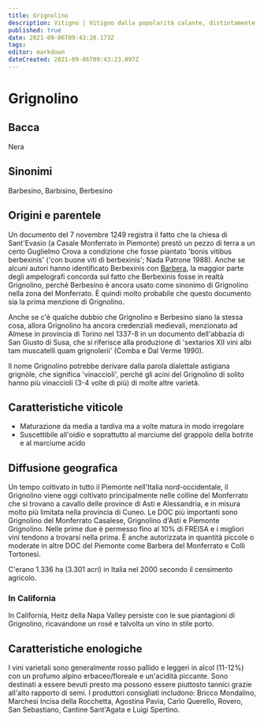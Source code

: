 ```yaml
---
title: Grignolino
description: Vitigno | Vitigno dalla popolarità calante, distintamente pallido, leggero, specialità locale (antica) del Monferrato.
published: true
date: 2021-09-06T09:43:28.173Z
tags: 
editor: markdown
dateCreated: 2021-09-06T09:43:23.097Z
---
```


# Grignolino

## Bacca
Nera
## Sinonimi
Barbesino, Barbisino, Berbesino

## Origini e parentele
Un documento del 7 novembre 1249 registra il fatto che la chiesa di Sant'Evasio (a Casale Monferrato in Piemonte) prestò un pezzo di terra a un certo Guglielmo Crova a condizione che fosse piantato 'bonis vitibus berbexinis' ('con buone viti di berbexinis'; Nada Patrone 1988). Anche se alcuni autori hanno identificato Berbexinis con [Barbera](/vitigni/bacca-nera/barbera), la maggior parte degli ampelografi concorda sul fatto che Berbexinis fosse in realtà Grignolino, perché Berbesino è ancora usato come sinonimo di Grignolino nella zona del Monferrato. È quindi molto probabile che questo documento sia la prima menzione di Grignolino.

Anche se c'è qualche dubbio che Grignolino e Berbesino siano la stessa cosa, allora Grignolino ha ancora credenziali medievali, menzionato ad Almese in provincia di Torino nel 1337-8 in un documento dell'abbazia di San Giusto di Susa, che si riferisce alla produzione di 'sextarios XII vini albi tam muscatelli quam grignolerii' (Comba e Dal Verme 1990).

Il nome Grignolino potrebbe derivare dalla parola dialettale astigiana grignòle, che significa 'vinaccioli', perché gli acini del Grignolino di solito hanno più vinaccioli (3-4 volte di più) di molte altre varietà.

## Caratteristiche viticole
- Maturazione da media a tardiva ma a volte matura in modo irregolare
- Suscettibile all'oidio e soprattutto al marciume del grappolo della botrite e al marciume acido

## Diffusione geografica
Un tempo coltivato in tutto il Piemonte nell'Italia nord-occidentale, il Grignolino viene oggi coltivato principalmente nelle colline del Monferrato che si trovano a cavallo delle province di Asti e Alessandria, e in misura molto più limitata nella provincia di Cuneo. Le DOC più importanti sono Grignolino del Monferrato Casalese, Grignolino d'Asti e Piemonte Grignolino. Nelle prime due è permesso fino al 10% di FREISA e i migliori vini tendono a trovarsi nella prima. È anche autorizzata in quantità piccole o moderate in altre DOC del Piemonte come Barbera del Monferrato e Colli Tortonesi.

C'erano 1.336 ha (3.301 acri) in Italia nel 2000 secondo il censimento agricolo.

### In California

In California, Heitz della Napa Valley persiste con le sue piantagioni di Grignolino, ricavandone un rosé e talvolta un vino in stile porto.

## Caratteristiche enologiche
I vini varietali sono generalmente rosso pallido e leggeri in alcol (11-12%) con un profumo alpino erbaceo/floreale e un'acidità piccante. Sono destinati a essere bevuti presto ma possono essere piuttosto tannici grazie all'alto rapporto di semi. I produttori consigliati includono: Bricco Mondalino, Marchesi Incisa della Rocchetta, Agostina Pavia, Carlo Querello, Rovero, San Sebastiano, Cantine Sant'Agata e Luigi Spertino.